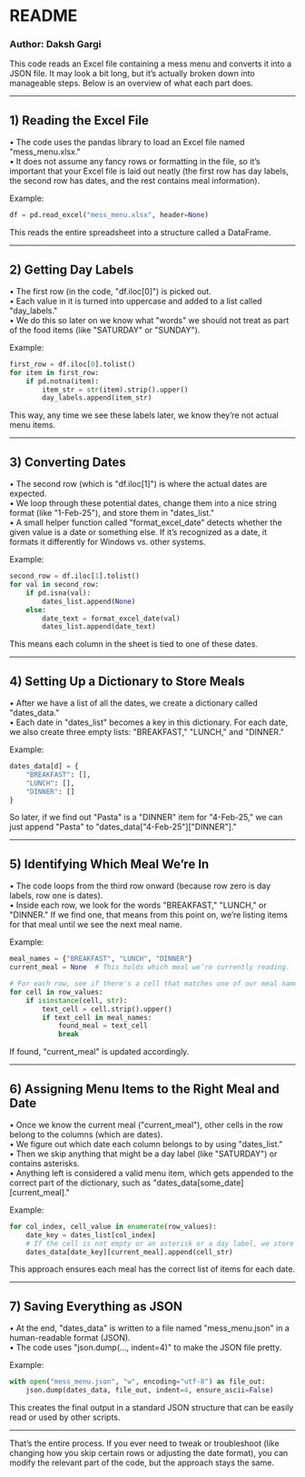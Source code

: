 # README

### Author: Daksh Gargi

This code reads an Excel file containing a mess menu and converts it into a JSON file. It may look a bit long, but it’s actually broken down into manageable steps. Below is an overview of what each part does.

---

## 1) Reading the Excel File  
• The code uses the pandas library to load an Excel file named "mess_menu.xlsx."  
• It does not assume any fancy rows or formatting in the file, so it’s important that your Excel file is laid out neatly (the first row has day labels, the second row has dates, and the rest contains meal information).

Example:
```python
df = pd.read_excel("mess_menu.xlsx", header=None)
```
This reads the entire spreadsheet into a structure called a DataFrame.

---

## 2) Getting Day Labels  
• The first row (in the code, "df.iloc[0]") is picked out.  
• Each value in it is turned into uppercase and added to a list called "day_labels."  
• We do this so later on we know what "words" we should not treat as part of the food items (like "SATURDAY" or "SUNDAY").

Example:
```python
first_row = df.iloc[0].tolist()
for item in first_row:
    if pd.notna(item):
        item_str = str(item).strip().upper()
        day_labels.append(item_str)
```
This way, any time we see these labels later, we know they’re not actual menu items.

---

## 3) Converting Dates  
• The second row (which is "df.iloc[1]") is where the actual dates are expected.  
• We loop through these potential dates, change them into a nice string format (like "1-Feb-25"), and store them in "dates_list."  
• A small helper function called "format_excel_date" detects whether the given value is a date or something else. If it’s recognized as a date, it formats it differently for Windows vs. other systems.

Example:
```python
second_row = df.iloc[1].tolist()
for val in second_row:
    if pd.isna(val):
        dates_list.append(None)
    else:
        date_text = format_excel_date(val)
        dates_list.append(date_text)
```
This means each column in the sheet is tied to one of these dates.

---

## 4) Setting Up a Dictionary to Store Meals  
• After we have a list of all the dates, we create a dictionary called "dates_data."  
• Each date in "dates_list" becomes a key in this dictionary. For each date, we also create three empty lists: "BREAKFAST," "LUNCH," and "DINNER."

Example:
```python
dates_data[d] = {
    "BREAKFAST": [],
    "LUNCH": [],
    "DINNER": []
}
```
So later, if we find out "Pasta" is a "DINNER" item for "4-Feb-25," we can just append "Pasta" to "dates_data["4-Feb-25"]["DINNER"]."

---

## 5) Identifying Which Meal We’re In  
• The code loops from the third row onward (because row zero is day labels, row one is dates).  
• Inside each row, we look for the words "BREAKFAST," "LUNCH," or "DINNER." If we find one, that means from this point on, we’re listing items for that meal until we see the next meal name.

Example:
```python
meal_names = {"BREAKFAST", "LUNCH", "DINNER"}
current_meal = None  # This holds which meal we’re currently reading.

# For each row, see if there's a cell that matches one of our meal names
for cell in row_values:
    if isinstance(cell, str):
        text_cell = cell.strip().upper()
        if text_cell in meal_names:
            found_meal = text_cell
            break
```
If found, "current_meal" is updated accordingly.

---

## 6) Assigning Menu Items to the Right Meal and Date  
• Once we know the current meal ("current_meal"), other cells in the row belong to the columns (which are dates).  
• We figure out which date each column belongs to by using "dates_list."  
• Then we skip anything that might be a day label (like "SATURDAY") or contains asterisks.  
• Anything left is considered a valid menu item, which gets appended to the correct part of the dictionary, such as "dates_data[some_date][current_meal]."

Example:
```python
for col_index, cell_value in enumerate(row_values):
    date_key = dates_list[col_index]
    # If the cell is not empty or an asterisk or a day label, we store it
    dates_data[date_key][current_meal].append(cell_str)
```
This approach ensures each meal has the correct list of items for each date.

---

## 7) Saving Everything as JSON  
• At the end, "dates_data" is written to a file named "mess_menu.json" in a human-readable format (JSON).  
• The code uses "json.dump(..., indent=4)" to make the JSON file pretty.

Example:
```python
with open("mess_menu.json", "w", encoding="utf-8") as file_out:
    json.dump(dates_data, file_out, indent=4, ensure_ascii=False)
```
This creates the final output in a standard JSON structure that can be easily read or used by other scripts.

---

That’s the entire process. If you ever need to tweak or troubleshoot (like changing how you skip certain rows or adjusting the date format), you can modify the relevant part of the code, but the approach stays the same.
